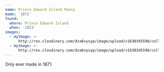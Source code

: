 ```yaml
---
name: Prince Edward Island Penny
made: '1871'
found:
  where: Prince Edward Island
  when: '2021'
images:
  - myImage: >-
      http://res.cloudinary.com/dza6vysyp/image/upload/v1630345598/collection/coins/pei-penny/5346F5A1-FD93-4BB0-99E4-2E3DFC8A39D5_1_105_c_adobespark_ite2ey.png
  - myImage: >-
      http://res.cloudinary.com/dza6vysyp/image/upload/v1630345598/collection/coins/pei-penny/AB3103D5-EF73-4FF1-A846-481C51C87E77_1_105_c_adobespark_ildxcs.png
---
```

Only ever made in 1871.
